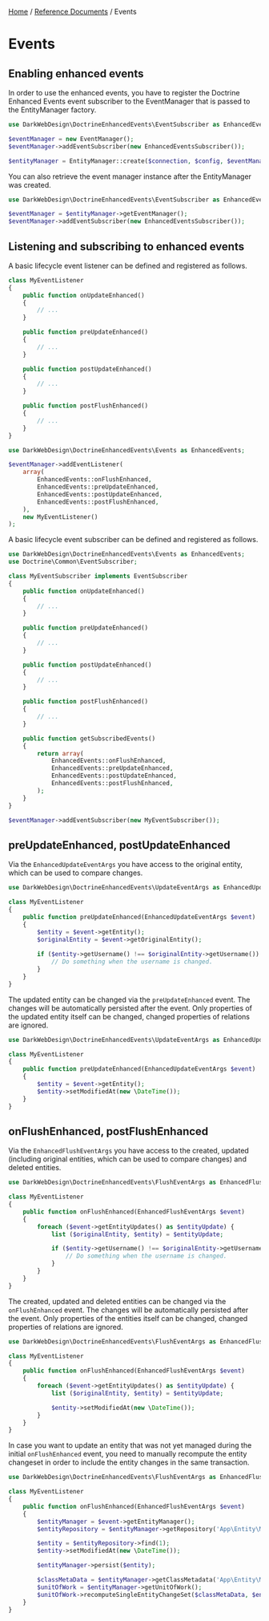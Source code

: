 [Home](../index.md) /
[Reference Documents](index.md) /
Events

# Events

## Enabling enhanced events

In order to use the enhanced events, you have to register the Doctrine Enhanced Events event subscriber to the
EventManager that is passed to the EntityManager factory.

```php
use DarkWebDesign\DoctrineEnhancedEvents\EventSubscriber as EnhancedEventsSubscriber;

$eventManager = new EventManager();
$eventManager->addEventSubscriber(new EnhancedEventsSubscriber());

$entityManager = EntityManager::create($connection, $config, $eventManager);
```

You can also retrieve the event manager instance after the EntityManager was created.

```php
use DarkWebDesign\DoctrineEnhancedEvents\EventSubscriber as EnhancedEventsSubscriber;

$eventManager = $entityManager->getEventManager();
$eventManager->addEventSubscriber(new EnhancedEventsSubscriber());
```

## Listening and subscribing to enhanced events

A basic lifecycle event listener can be defined and registered as follows.

```php
class MyEventListener
{
    public function onUpdateEnhanced()
    {
        // ...
    }

    public function preUpdateEnhanced()
    {
        // ...
    }

    public function postUpdateEnhanced()
    {
        // ...
    }

    public function postFlushEnhanced()
    {
        // ...
    }
}
```

```php
use DarkWebDesign\DoctrineEnhancedEvents\Events as EnhancedEvents;

$eventManager->addEventListener(
    array(
        EnhancedEvents::onFlushEnhanced,
        EnhancedEvents::preUpdateEnhanced,
        EnhancedEvents::postUpdateEnhanced,
        EnhancedEvents::postFlushEnhanced,
    ),
    new MyEventListener()
);
```

A basic lifecycle event subscriber can be defined and registered as follows.

```php
use DarkWebDesign\DoctrineEnhancedEvents\Events as EnhancedEvents;
use Doctrine\Common\EventSubscriber;

class MyEventSubscriber implements EventSubscriber
{
    public function onUpdateEnhanced()
    {
        // ...
    }

    public function preUpdateEnhanced()
    {
        // ...
    }

    public function postUpdateEnhanced()
    {
        // ...
    }

    public function postFlushEnhanced()
    {
        // ...
    }

    public function getSubscribedEvents()
    {
        return array(
            EnhancedEvents::onFlushEnhanced,
            EnhancedEvents::preUpdateEnhanced,
            EnhancedEvents::postUpdateEnhanced,
            EnhancedEvents::postFlushEnhanced,
        );
    }
}
```

```php
$eventManager->addEventSubscriber(new MyEventSubscriber());
```

## preUpdateEnhanced, postUpdateEnhanced

Via the `EnhancedUpdateEventArgs` you have access to the original entity, which can be used to compare changes.

```php
use DarkWebDesign\DoctrineEnhancedEvents\UpdateEventArgs as EnhancedUpdateEventArgs;

class MyEventListener
{
    public function preUpdateEnhanced(EnhancedUpdateEventArgs $event)
    {
        $entity = $event->getEntity();
        $originalEntity = $event->getOriginalEntity();
    
        if ($entity->getUsername() !== $originalEntity->getUsername()) {
            // Do something when the username is changed.
        }
    }
}
```

The updated entity can be changed via the `preUpdateEnhanced` event. The changes will be automatically persisted after the
event. Only properties of the updated entity itself can be changed, changed properties of relations are ignored.

```php
use DarkWebDesign\DoctrineEnhancedEvents\UpdateEventArgs as EnhancedUpdateEventArgs;

class MyEventListener
{
    public function preUpdateEnhanced(EnhancedUpdateEventArgs $event)
    {
        $entity = $event->getEntity();
        $entity->setModifiedAt(new \DateTime());
    }
}
```

## onFlushEnhanced, postFlushEnhanced

Via the `EnhancedFlushEventArgs` you have access to the created, updated (including original entities, which can be used to
compare changes) and deleted entities.

```php
use DarkWebDesign\DoctrineEnhancedEvents\FlushEventArgs as EnhancedFlushEventArgs;

class MyEventListener
{
    public function onFlushEnhanced(EnhancedFlushEventArgs $event)
    {
        foreach ($event->getEntityUpdates() as $entityUpdate) {
            list ($originalEntity, $entity) = $entityUpdate;

            if ($entity->getUsername() !== $originalEntity->getUsername()) {
                // Do something when the username is changed.
            }
        }
    }
}
```

The created, updated and deleted entities can be changed via the `onFlushEnhanced` event. The changes will be automatically
persisted after the event. Only properties of the entities itself can be changed, changed properties of relations are
ignored.

```php
use DarkWebDesign\DoctrineEnhancedEvents\FlushEventArgs as EnhancedFlushEventArgs;

class MyEventListener
{
    public function onFlushEnhanced(EnhancedFlushEventArgs $event)
    {
        foreach ($event->getEntityUpdates() as $entityUpdate) {
            list ($originalEntity, $entity) = $entityUpdate;

            $entity->setModifiedAt(new \DateTime());
        }
    }
}
```

In case you want to update an entity that was not yet managed during the initial `onFlushEnhanced` event, you need to manually
recompute the entity changeset in order to include the entity changes in the same transaction.

```php
use DarkWebDesign\DoctrineEnhancedEvents\FlushEventArgs as EnhancedFlushEventArgs;

class MyEventListener
{
    public function onFlushEnhanced(EnhancedFlushEventArgs $event)
    {
        $entityManager = $event->getEntityManager();
        $entityRepository = $entityManager->getRepository('App\Entity\MyEntity');

        $entity = $entityRepository->find(1);
        $entity->setModifiedAt(new \DateTime());

        $entityManager->persist($entity);

        $classMetaData = $entityManager->getClassMetadata('App\Entity\MyEntity');
        $unitOfWork = $entityManager->getUnitOfWork();
        $unitOfWork->recomputeSingleEntityChangeSet($classMetaData, $entity);
    }
}
```

